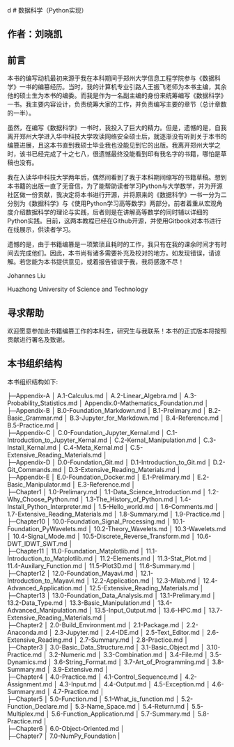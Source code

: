 d # 数据科学（Python实现）
## 作者：刘晓凯


## 前言

本书的编写动机最初来源于我在本科期间于郑州大学信息工程学院参与《数据科学》一书的编篡经历。当时，我的计算机专业引路人王振飞老师为本书主编，其余他的硕士生为本书的编委。而我是作为一名副主编的身份来统筹编写《数据科学》一书。我主要内容设计，负责统筹大家的工作，并负责编写主要的章节（总计章数的一半）。

虽然，在编写《数据科学》一书时，我投入了巨大的精力。但是，遗憾的是，自我离开郑州大学进入华中科技大学攻读网络安全硕士后，就逐渐没有听到关于本书的编篡进展，且这本书直到我硕士毕业我也没能见到它的出版。我离开郑州大学之时，该书已经完成了十之七八，很遗憾最终没能看到印有我名字的书籍，哪怕是草稿也没有。

我在入读华中科技大学两年后，偶然间看到了我于本科期间缩写的书籍草稿。想到本书籍的出版一直了无音信，为了能帮助读者学习Python与大学数学，并为开源社区做一份贡献，我决定将本书进行开源，并将原来的《数据科学》一书一分为二分别为《数据科学》与《使用Python学习高等数学》两部分。前者着重从宏观角度介绍数据科学的理论与实践，后者则是在讲解高等数学的同时辅以详细的Python实践。目前，这两本教程已经在Github开源，并使用Gitbook对本书进行在线展示，供读者学习。

遗憾的是，由于书籍编篡是一项繁琐且耗时的工作，我只有在我的课余时间才有时间去完成他们。因此，本书尚有诸多需要补充及校对的地方。如发现错误，请谅解。若您能为本书提供意见，或着报告错误于我，我将感激不尽！

Johannes Liu

Huazhong University of Science and Technology

## 寻求帮助

欢迎愿意参加此书籍编篡工作的本科生，研究生与我联系！本书的正式版本将按照贡献进行署名及致谢。

## 本书组织结构

本书组织结构如下:

├─Appendix-A
│      A.1-Calculus.md
│      A.2-Linear_Algebra.md
│      A.3-Probability_Statistics.md
│      Appendix.0-Mathematics_Foundation.md
│          
├─Appendix-B
│      B.0-Foundation_Markdown.md
│      B.1-Prelimary.md
│      B.2-Basic_Grammar.md
│      B.3-Jupyter_for_Markdown.md
│      B.4-Reference.md
│      B.5-Practice.md
│          
├─Appendix-C
│      C.0-Foundation_Jupyter_Kernal.md
│      C.1-Introduction_to_Jupyter_Kernal.md
│      C.2-Kernal_Manipulation.md
│      C.3-Install_Kernal.md
│      C.4-Meta_Kernal.md
│      C.5-Extensive_Reading_Materials.md
│          
├─Appendix-D
│      D.0-Foundation_Git.md
│      D.1-Introduction_to_Git.md
│      D.2-Git_Commands.md
│      D.3-Extensive_Reading_Materials.md
│      
├─Appendix-E
│      E.0-Foundation_Docker.md
│      E.1-Prelimary.md
│      E.2-Basic_Manipulator.md
│      E.3-Reference.md
│          
├─Chapter1
│      1.0-Prelimary.md
│      1.1-Data_Science_Introduction.md
│      1.2-Why_Choose_Python.md
│      1.3-The_History_of_Python.md
│      1.4-Install_Python_Interpreter.md
│      1.5-Hello_world.md
│      1.6-Comments.md
│      1.7-Extensive_Reading_Materials.md
│      1.8-Summary.md
│      1.9-Practice.md
│      
├─Chapter10
│      10.0-Foundation_Signal_Processing.md
│      10.1-Foundation_PyWavelets.md
│      10.2-Theory_Wavelets.md
│      10.3-Wavelets.md
│      10.4-Signal_Mode.md
│      10.5-Discrete_Reverse_Transform.md
│      10.6-DWT_IDWT_SWT.md
│      
├─Chapter11
│      11.0-Foundation_Matplotlib.md
│      11.1-Introduction_to_Matplotlib.md
│      11.2-Elements.md
│      11.3-Stat_Plot.md
│      11.4-Auxilary_Function.md
│      11.5-Plot3D.md
│      11.6-Summary.md
│      
├─Chapter12
│      12.0-Foundation_Mayavi.md
│      12.1-Introduction_to_Mayavi.md
│      12.2-Application.md
│      12.3-Mlab.md
│      12.4-Advanced_Application.md
│      12.5-Extensive_Reading_Materials.md
│          
├─Chapter13
│      13.0-Foundation_Data_Analysis.md
│      13.1-Prelimary.md
│      13.2-Data_Type.md
│      13.3-Basic_Manipulation.md
│      13.4-Advanced_Manipulation.md
│      13.5-Input_Output.md
│      13.6-HPC.md
│      13.7-Extensive_Reading_Materials.md
│      
├─Chapter2
│      2.0-Build_Environment.md
│      2.1-Package.md
│      2.2-Anaconda.md
│      2.3-Jupyter.md
│      2.4-IDE.md
│      2.5-Text_Editor.md
│      2.6-Extensive_Reading.md
│      2.7-Summary.md
│      2.8-Practice.md
│      
├─Chapter3
│      3.0-Basic_Data_Structure.md
│      3.1-Basic_Object.md
│      3.10-Practice.md
│      3.2-Numeric.md
│      3.3-Combination.md
│      3.4-File.md
│      3.5-Dynamics.md
│      3.6-String_Format.md
│      3.7-Art_of_Programming.md
│      3.8-Summary.md
│      3.9-Extensive.md
│    
├─Chapter4
│      4.0-Practice.md
│      4.1-Control_Sequence.md
│      4.2-Assignment.md
│      4.3-Input.md
│      4.4-Output.md
│      4.5-Exception.md
│      4.6-Summary.md
│      4.7-Practice.md
│      
├─Chapter5
│      5.0-Function.md
│      5.1-What_is_function.md
│      5.2-Function_Declare.md
│      5.3-Name_Space.md
│      5.4-Return.md
│      5.5-Multiplex.md
│      5.6-Function_Application.md
│      5.7-Summary.md
│      5.8-Practice.md
│      
├─Chapter6
│      6.0-Object-Oriented.md
│      
├─Chapter7
│      7.0-NumPy_Foundation
|